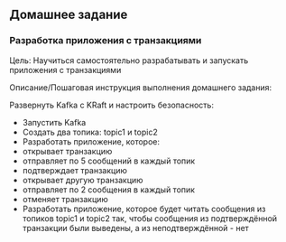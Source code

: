 ## Домашнее задание

### Разработка приложения с транзакциями

Цель:
Научиться самостоятельно разрабатывать и запускать приложения с транзакциями

Описание/Пошаговая инструкция выполнения домашнего задания:

Развернуть Kafka с KRaft и настроить безопасность:

- Запустить Kafka
- Создать два топика: topic1 и topic2
- Разработать приложение, которое:
- открывает транзакцию
- отправляет по 5 сообщений в каждый топик
- подтверждает транзакцию
- открывает другую транзакцию
- отправляет по 2 сообщения в каждый топик
- отменяет транзакцию
- Разработать приложение, которое будет читать сообщения из топиков topic1 и topic2 так, чтобы сообщения из подтверждённой транзакции были выведены, а из неподтверждённой - нет


